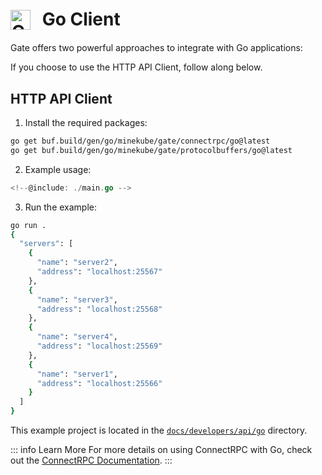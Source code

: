 # <img src="https://cdn.jsdelivr.net/gh/devicons/devicon/icons/go/go-original-wordmark.svg" class="tech-icon" alt="Go" /> Go Client

Gate offers two powerful approaches to integrate with Go applications:

<!--@include: ./integration-options.md -->

If you choose to use the HTTP API Client, follow along below.

## HTTP API Client

1. Install the required packages:

```bash
go get buf.build/gen/go/minekube/gate/connectrpc/go@latest
go get buf.build/gen/go/minekube/gate/protocolbuffers/go@latest
```

2. Example usage:

```go
<!--@include: ./main.go -->
```

3. Run the example:

```bash
go run .
{
  "servers": [
    {
      "name": "server2",
      "address": "localhost:25567"
    },
    {
      "name": "server3",
      "address": "localhost:25568"
    },
    {
      "name": "server4",
      "address": "localhost:25569"
    },
    {
      "name": "server1",
      "address": "localhost:25566"
    }
  ]
}
```

This example project is located in the [`docs/developers/api/go`](https://github.com/minekube/gate/tree/master/.web/docs/developers/api/go) directory.

::: info Learn More
For more details on using ConnectRPC with Go, check out the [ConnectRPC Documentation](https://connectrpc.com/docs/go/getting-started#make-requests).
:::

<style>
.tech-icon {
  width: 32px;
  height: 32px;
  display: inline-block;
  vertical-align: middle;
  margin-right: 12px;
  position: relative;
  top: -2px;
}
</style>
